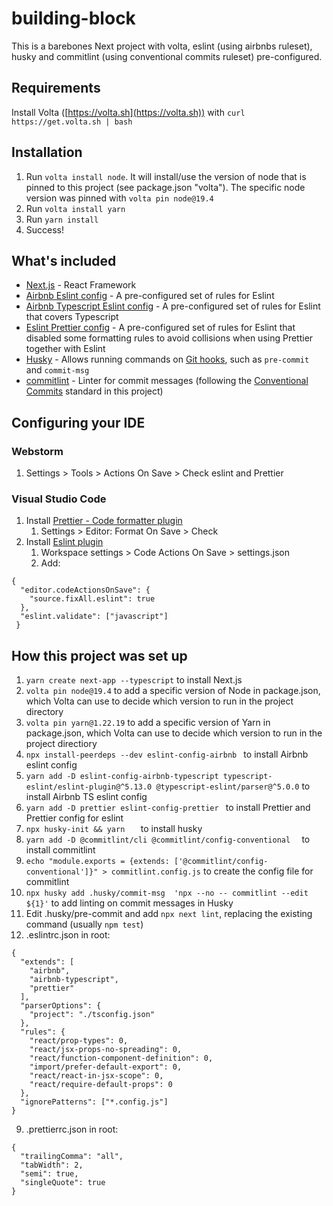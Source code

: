 # building-block

This is a barebones Next project with volta, eslint (using airbnbs ruleset), husky and commitlint (using conventional commits ruleset) pre-configured.

## Requirements[](https://)

Install Volta ([https://volta.sh](https://volta.sh)) with `curl https://get.volta.sh | bash`

## Installation

1. Run `volta install node`. It will install/use the version of node that is pinned to this project (see package.json "volta"). The specific node version was pinned with `volta pin node@19.4`
2. Run `volta install yarn`
3. Run `yarn install`
4. Success!

## What's included

- [Next.js](https://nextjs.org) - React Framework[](https://)
- [Airbnb Eslint config](https://www.npmjs.com/package/eslint-config-airbnb) - A pre-configured set of rules for Eslint
- [Airbnb Typescript Eslint config](https://www.npmjs.com/package/eslint-config-airbnb-typescript) - A pre-configured set of rules for Eslint that covers Typescript
- [Eslint Prettier config](https://github.com/prettier/eslint-config-prettier) - A pre-configured set of rules for Eslint that disabled some formatting rules to avoid collisions when using Prettier together with Eslint
- [Husky](https://typicode.github.io/husky/#/) - Allows running commands on [Git hooks](https://git-scm.com/docs/githooks), such as `pre-commit` and `commit-msg`
- [commitlint](https://commitlint.js.org/#/) - Linter for commit messages (following the [Conventional Commits](https://www.conventionalcommits.org/en/v1.0.0/) standard in this project)

## Configuring your IDE

### Webstorm

1. Settings > Tools > Actions On Save > Check eslint and Prettier

### Visual Studio Code

1. Install [Prettier - Code formatter plugin](https://marketplace.visualstudio.com/items?itemName=esbenp.prettier-vscode)
   1. Settings > Editor: Format On Save > Check
2. Install [Eslint plugin](https://marketplace.visualstudio.com/items?itemName=dbaeumer.vscode-eslint)
   1. Workspace settings > Code Actions On Save > settings.json
   2. Add:

```
{
  "editor.codeActionsOnSave": {
    "source.fixAll.eslint": true
  },
  "eslint.validate": ["javascript"]
 }
```

## How this project was set up

1. `yarn create next-app --typescript` to install Ne[](https://)xt.js
2. `volta pin node@19.4` to add a specific version of Node in package.json, which Volta can use to decide which version to run in the project directory
3. `volta pin yarn@1.22.19` to add a specific version of Yarn in package.json, which Volta can use to decide which version to run in the project directiory
4. `npx install-peerdeps --dev eslint-config-airbnb ` to install Airbnb eslint config
5. `yarn add -D eslint-config-airbnb-typescript typescript-eslint/eslint-plugin@^5.13.0 @typescript-eslint/parser@^5.0.0` to install Airbnb TS eslint config
6. `yarn add -D prettier eslint-config-prettier ` to install Prettier and Prettier config for eslint
7. `npx husky-init && yarn   ` to install husky
8. `yarn add -D @commitlint/cli @commitlint/config-conventional  ` to install commitlint
9. `echo "module.exports = {extends: ['@commitlint/config-conventional']}" > commitlint.config.js` to create the config file for commitlint
10. `npx husky add .husky/commit-msg  'npx --no -- commitlint --edit ${1}'` to add linting on commit messages in Husky
11. Edit .husky/pre-commit and add `npx next lint`, replacing the existing command (usually `npm test`)
12. .eslintrc.json in root:

```
{
  "extends": [
    "airbnb",
    "airbnb-typescript",
    "prettier"
  ],
  "parserOptions": {
    "project": "./tsconfig.json"
  },
  "rules": {
    "react/prop-types": 0,
    "react/jsx-props-no-spreading": 0,
    "react/function-component-definition": 0,
    "import/prefer-default-export": 0,
    "react/react-in-jsx-scope": 0,
    "react/require-default-props": 0
  },
  "ignorePatterns": ["*.config.js"]
}
```

9. .prettierrc.json in root:

```
{
  "trailingComma": "all",
  "tabWidth": 2,
  "semi": true,
  "singleQuote": true
}

```
